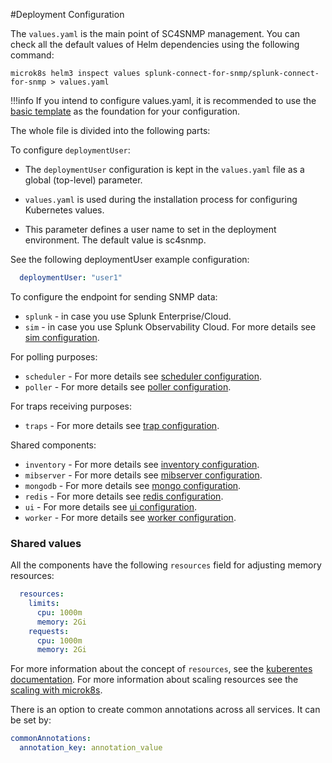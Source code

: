 #Deployment Configuration

The `values.yaml` is the main point of SC4SNMP management. You can check all the default values of Helm dependencies using the following command:

```
microk8s helm3 inspect values splunk-connect-for-snmp/splunk-connect-for-snmp > values.yaml
```

!!!info 
    If you intend to configure values.yaml, it is recommended to use the [basic template](https://github.com/splunk/splunk-connect-for-snmp/blob/main/examples/basic_template.yaml) as the foundation for your configuration.

The whole file is divided into the following parts:

To configure `deploymentUser`:

- The `deploymentUser` configuration is kept in the `values.yaml` file as a global (top-level) parameter.
- `values.yaml` is used during the installation process for configuring Kubernetes values.

- This parameter defines a user name to set in the deployment environment. The default value is sc4snmp.

See the following deploymentUser example configuration:

```yaml
  deploymentUser: "user1"
```

To configure the endpoint for sending SNMP data:

- `splunk` - in case you use Splunk Enterprise/Cloud.
- `sim` - in case you use Splunk Observability Cloud. For more details see [sim configuration](sim-configuration.md).

For polling purposes:

- `scheduler` - For more details see [scheduler configuration](scheduler-configuration.md).
- `poller` - For more details see [poller configuration](poller-configuration.md).

For traps receiving purposes:

- `traps` - For more details see [trap configuration](trap-configuration.md).
   
Shared components:

- `inventory` - For more details see [inventory configuration](../poller-configuration#configure-inventory).
- `mibserver` - For more details see [mibserver configuration](../../mib-request.md).
- `mongodb` - For more details see [mongo configuration](mongo-configuration.md).
- `redis` - For more details see [redis configuration](redis-configuration.md).
- `ui` - For more details see [ui configuration](../gui/enable-gui.md).
- `worker` - For more details see [worker configuration](worker-configuration.md).

### Shared values
All the components have the following `resources` field for adjusting memory resources:

```yaml
  resources:
    limits:
      cpu: 1000m
      memory: 2Gi
    requests:
      cpu: 1000m
      memory: 2Gi
```
For more information about the concept of `resources`, see the [kuberentes documentation](https://kubernetes.io/docs/concepts/configuration/manage-resources-containers/).
For more information about scaling resources see the [scaling with microk8s](../../mk8s/k8s-microk8s-scaling).

There is an option to create common annotations across all services. It can be set by:

```yaml
commonAnnotations:
  annotation_key: annotation_value
```

